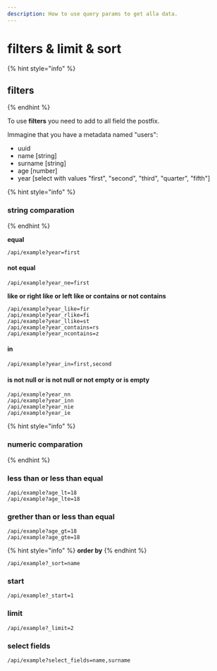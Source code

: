 ```yaml
---
description: How to use query params to get alla data.
---
```


# filters & limit & sort

{% hint style="info" %}
## filters
{% endhint %}

To use **filters** you need to add to all field the postfix.

Immagine that you have a metadata named "users":

* uuid
* name \[string\]
* surname \[string\]
* age \[number\]
* year \[select with values "first", "second", "third", "quarter", "fifth"\]

{% hint style="info" %}
### string comparation
{% endhint %}

**equal**

```text
/api/example?year=first
```

#### not equal

```text
/api/example?year_ne=first
```

**like or right like or left like or contains or not contains**

```text
/api/example?year_like=fir
/api/example?year_rlike=fi
/api/example?year_llike=st
/api/example?year_contains=rs
/api/example?year_ncontains=z
```

#### in 

```text
/api/example?year_in=first,second
```

#### is not null or is not null or not empty or is empty

```text
/api/example?year_nn
/api/example?year_inn
/api/example?year_nie
/api/example?year_ie
```

{% hint style="info" %}
### numeric comparation
{% endhint %}

### less than or less than equal

```text
/api/example?age_lt=18
/api/example?age_lte=18
```

### grether than or less than equal

```text
/api/example?age_gt=18
/api/example?age_gte=18
```

{% hint style="info" %}
**order by**
{% endhint %}

```text
/api/example?_sort=name
```

### start

```text
/api/example?_start=1
```

### limit

```text
/api/example?_limit=2
```

### select fields  

```text
/api/example?select_fields=name,surname
```

 

